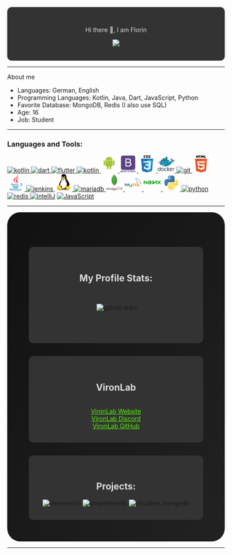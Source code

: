 <div style="background:#333; border-radius:10px; padding:30px;" align="center">
    <p style="color:#DDD">
    Hi there 👋, I am Florin
    </p>
    <a style="color:#00ff00" target="_blank" href="https://github.com/InfinityDevFlo"><img src="https://img.shields.io/github/followers/InfinityDevFlo?label=GitHub%20Followers&logo=GitHub&logoColor=%23ffffff&style=flat-square"></img></a>
 </div>

---

About me

- Languages: German, English
- Programming Languages: Kotlin, Java, Dart, JavaScript, Python
- Favorite Database: MongoDB, Redis (I also use SQL)
- Age: 16
- Job: Student

---

<h3 align="left">Languages and Tools:</h3>

<p align="left">
    <a href="https://kotlinlang.org" target="_blank"> <img src="https://www.vectorlogo.zone/logos/kotlinlang/kotlinlang-icon.svg" alt="kotlin" width="40" height="40"/> </a>
    <a href="https://dart.dev/" target="_blank"> <img src="https://upload.wikimedia.org/wikipedia/commons/7/7e/Dart-logo.png" alt="dart" width="40" height="40"/> </a>
    <a href="https://flutter.dev/" target="_blank"> <img src="https://www.kindpng.com/picc/m/355-3557482_flutter-logo-png-transparent-png.png" alt="flutter" width="40" height="40"/> </a>
    <a href="https://ktor.io" target="_blank"> <img src="https://repository-images.githubusercontent.com/40136600/f3f5fd00-c59e-11e9-8284-cb297d193133" alt="kotlin" width="80" height="40"/> </a>
    <a href="https://developer.android.com" target="_blank"> <img src="https://raw.githubusercontent.com/devicons/devicon/master/icons/android/android-original-wordmark.svg" alt="android" width="40" height="40"/> </a>
    <a href="https://getbootstrap.com" target="_blank"> <img src="https://raw.githubusercontent.com/devicons/devicon/master/icons/bootstrap/bootstrap-plain-wordmark.svg" alt="bootstrap" width="40" height="40"/> </a>
    <a href="https://www.w3schools.com/css/" target="_blank"> <img src="https://raw.githubusercontent.com/devicons/devicon/master/icons/css3/css3-original-wordmark.svg" alt="css3" width="40" height="40"/> </a>
    <a href="https://www.docker.com/" target="_blank"> <img src="https://raw.githubusercontent.com/devicons/devicon/master/icons/docker/docker-original-wordmark.svg" alt="docker" width="40" height="40"/> </a>
    <a href="https://git-scm.com/" target="_blank"> <img src="https://www.vectorlogo.zone/logos/git-scm/git-scm-icon.svg" alt="git" width="40" height="40"/> </a>
    <a href="https://www.w3.org/html/" target="_blank"> <img src="https://raw.githubusercontent.com/devicons/devicon/master/icons/html5/html5-original-wordmark.svg" alt="html5" width="40" height="40"/> </a>
    <a href="https://www.java.com" target="_blank"> <img src="https://raw.githubusercontent.com/devicons/devicon/master/icons/java/java-original.svg" alt="java" width="40" height="40"/> </a>
    <a href="https://www.jenkins.io" target="_blank"> <img src="https://www.vectorlogo.zone/logos/jenkins/jenkins-icon.svg" alt="jenkins" width="40" height="40"/> </a>
    <a href="https://www.linux.org/" target="_blank"> <img src="https://raw.githubusercontent.com/devicons/devicon/master/icons/linux/linux-original.svg" alt="linux" width="40" height="40"/> </a>
    <a href="https://mariadb.org/" target="_blank"> <img src="https://www.vectorlogo.zone/logos/mariadb/mariadb-icon.svg" alt="mariadb" width="40" height="40"/> </a>
    <a href="https://www.mongodb.com/" target="_blank"> <img src="https://raw.githubusercontent.com/devicons/devicon/master/icons/mongodb/mongodb-original-wordmark.svg" alt="mongodb" width="40" height="40"/> </a>
    <a href="https://www.mysql.com/" target="_blank"> <img src="https://raw.githubusercontent.com/devicons/devicon/master/icons/mysql/mysql-original-wordmark.svg" alt="mysql" width="40" height="40"/> </a>
    <a href="https://www.nginx.com" target="_blank"> <img src="https://raw.githubusercontent.com/devicons/devicon/master/icons/nginx/nginx-original.svg" alt="nginx" width="40" height="40"/> </a>
    <a href="https://www.python.org" target="_blank"> <img src="https://raw.githubusercontent.com/devicons/devicon/master/icons/python/python-original.svg" alt="nexus" width="40" height="40"/> </a>
        <a href="https://de.sonatype.com/nexus/repository-oss" target="_blank"> <img src="https://www.sonatype.com/hubfs/2019%20Product%20logo/Product%20Logo%20SVGs/NexusRepo_Icon.svg" alt="python" width="40" height="40"/> </a>
            <a href="https://redis.io/" target="_blank"> <img src="https://cdn.freebiesupply.com/logos/thumbs/2x/redis-logo.png" alt="redis" width="40" height="40"/> </a>
                <a href="https://www.jetbrains.com/idea/" target="_blank"> <img src="https://logonoid.com/images/intellij-idea-logo.png" alt="intelliJ" width="40" height="40"/></a>
                    <a href="https://www.javascript.com/" target="_blank"> <img src="https://upload.wikimedia.org/wikipedia/commons/thumb/9/99/Unofficial_JavaScript_logo_2.svg/1200px-Unofficial_JavaScript_logo_2.svg.png" alt="JavaScript" width="40" height="40"/></a>
</p>

---

<div style="background: linear-gradient(125deg, #111, #222); border-radius: 30px; padding: 50px;">
    <div align="center" style="background:#333; border-radius:10px; padding:30px;  margin-top:30px;">
        <h2 style="color:#DDD">My Profile Stats:</h2>
        <p style="background:#333; border-radius:10px; padding:30px;" align="center">&nbsp;<img
                src="https://github-readme-stats.vercel.app/api?username=InfinityDevFlo&show_icons=true&hide=issues,prs&theme=chartreuse-dark"
                alt="github stats"></p>
    </div>
    <div style="background:#333; border-radius:10px; padding:30px;  margin-top:30px;" align="center">
        <h2 style="color:#DDD">VironLab</h2><br />
        <a style="margin-top: 5px;color:#52f700" target="_blank"
            href="https://vironlab.eu">VironLab Website</a><br />
        <a style="margin-top: 5px;color:#52f700" target="_blank"
            href="https://discord.gg/J5FX39UGjP">VironLab Discord</a><br />
        <a style="margin-top: 5px;color:#52f700" target="_blank"
            href="https://github.com/VironLab">VironLab GitHub</a><br />
            </div>
    <div align="center" style="background:#333; border-radius:10px; padding:30px;  margin-top:30px;">
        <h2 style="color:#DDD">Projects:</h2>
        <div style="display:flexbox;">
            <img class="projectImage"
                src="https://github-readme-stats.vercel.app/api/pin/?username=VironLab&repo=Vextension&theme=chartreuse-dark"
                alt="Vextension">
            <img class="projectImage"
                src="https://github-readme-stats.vercel.app/api/pin/?username=VironLab&repo=SimpleItemLib&theme=chartreuse-dark"
                alt="simpleitemlib">
            <img class="projectImage"
                src="https://github-readme-stats.vercel.app/api/pin/?username=VironLab&repo=CloudNet-MongoDB&theme=chartreuse-dark"
                alt="cloudnet mongodb">
        </div>
    </div>
</div>

---

